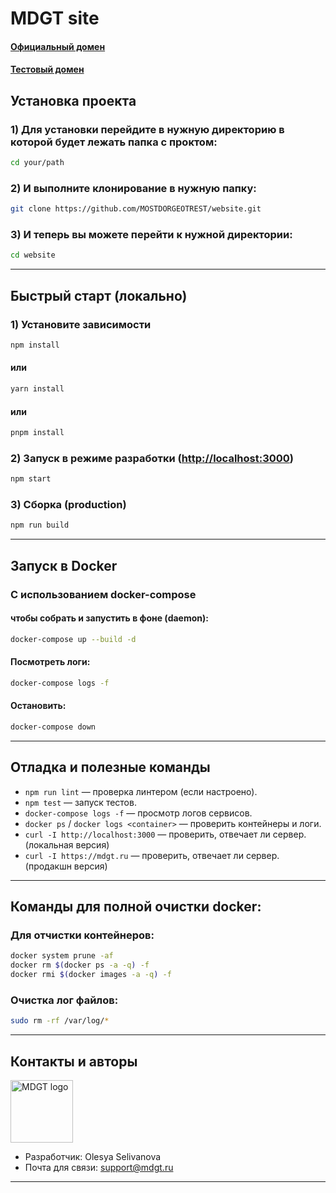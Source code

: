 
# MDGT site

#### [Официальный домен](http://mdgt.ru/)
#### [Тестовый домен](http://mdgt.site/)

## Установка проекта
### 1) Для установки перейдите в нужную директорию в которой будет лежать папка с проктом:

```bash
cd your/path
```
### 2) И выполните клонирование в нужную папку:

```bash
git clone https://github.com/MOSTDORGEOTREST/website.git
```
### 3) И теперь вы можете перейти к нужной директории:
```bash
cd website
```

---

## Быстрый старт (локально)

### 1) Установите зависимости

```bash
npm install
```
#### или
```bash
yarn install
```
#### или
```bash
pnpm install
```

### 2) Запуск в режиме разработки ([http://localhost:3000](http://localhost:3000))

```bash
npm start
```

### 3) Сборка (production)

```bash
npm run build
```

---

## Запуск в Docker

### С использованием docker-compose


#### чтобы собрать и запустить в фоне (daemon):
```bash
docker-compose up --build -d
```

#### Посмотреть логи:
```bash
docker-compose logs -f
```

#### Остановить:
```bash
docker-compose down
```

---

## Отладка и полезные команды

* `npm run lint` — проверка линтером (если настроено).
* `npm test` — запуск тестов.
* `docker-compose logs -f` — просмотр логов сервисов.
* `docker ps` / `docker logs <container>` — проверить контейнеры и логи.
* `curl -I http://localhost:3000` — проверить, отвечает ли сервер. (локальная версия)
* `curl -I https://mdgt.ru` — проверить, отвечает ли сервер. (продакшн версия)
---

## Команды для полной очистки docker:
### Для отчистки контейнеров:
```bash
docker system prune -af
docker rm $(docker ps -a -q) -f
docker rmi $(docker images -a -q) -f
```
### Очистка лог файлов:
```bash
sudo rm -rf /var/log/*
```

---

## Контакты и авторы
<p align="left">
  <img src="https://s3.timeweb.com/cw78444-3db3e634-248a-495a-8c38-9f7322725c84/site/logo_500.jpg" alt="MDGT logo" width="100" />
</p>

* Разработчик: Olesya Selivanova
* Почта для связи: support@mdgt.ru

---